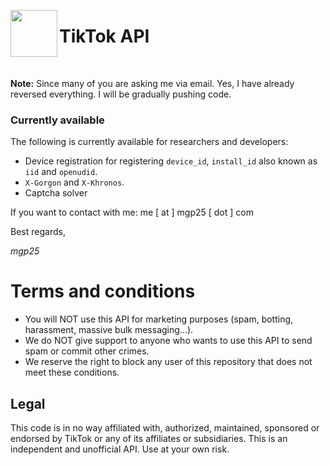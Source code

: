 <img src="https://github.com/mgp25/TikTok/blob/master/assets/tiktok.png" width=75 align=left> <h1>TikTok API</h1>
<br>

**Note:** Since many of you are asking me via email. Yes, I have already reversed everything. I will be gradually pushing code.

### Currently available

The following is currently available for researchers and developers:

- Device registration for registering `device_id`, `install_id` also known as `iid` and `openudid`.
- `X-Gorgon` and `X-Khronos`.
- Captcha solver

If you want to contact with me: me [ at ] mgp25 [ dot ] com

Best regards,

_mgp25_


# Terms and conditions

- You will NOT use this API for marketing purposes (spam, botting, harassment, massive bulk messaging...).
- We do NOT give support to anyone who wants to use this API to send spam or commit other crimes.
- We reserve the right to block any user of this repository that does not meet these conditions.

## Legal

This code is in no way affiliated with, authorized, maintained, sponsored or endorsed by TikTok or any of its affiliates or subsidiaries. This is an independent and unofficial API. Use at your own risk.
